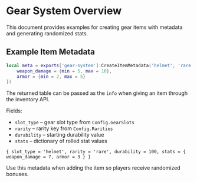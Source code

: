 # Gear System Overview

This document provides examples for creating gear items with metadata and generating randomized stats.

## Example Item Metadata
```lua
local meta = exports['gear-system']:CreateItemMetadata('helmet', 'rare', {
    weapon_damage = {min = 5, max = 10},
    armor = {min = 2, max = 5}
})
```
The returned table can be passed as the `info` when giving an item through the inventory API.

Fields:
- `slot_type` – gear slot type from `Config.GearSlots`
- `rarity` – rarity key from `Config.Rarities`
- `durability` – starting durability value
- `stats` – dictionary of rolled stat values
```
{ slot_type = 'helmet', rarity = 'rare', durability = 100, stats = { weapon_damage = 7, armor = 3 } }
```

Use this metadata when adding the item so players receive randomized bonuses.
